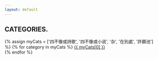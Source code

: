 ```yaml
---
layout: default
---
```


<h2>CATEGORIES.</h2>
<p>
    {% assign myCats = ['四不像或詩歌', '四不像或小说', '杂', '在別處', '許願池'] %}
    {% for category in myCats %} <!-- site.categories -->
    <a href="/category/{{ myCats[0] }}">
        {{ myCats[0] }}
    </a>
    <br>
    {% endfor %}
</p>
